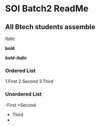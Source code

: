 # SOI Batch2 ReadMe
## All Btech students assemble

*Italic*

**bold**

***bold-italic***

### Ordered List
1.First
2.Second
3.Third

### Unordered List
-First
+Second
- Third
- 
